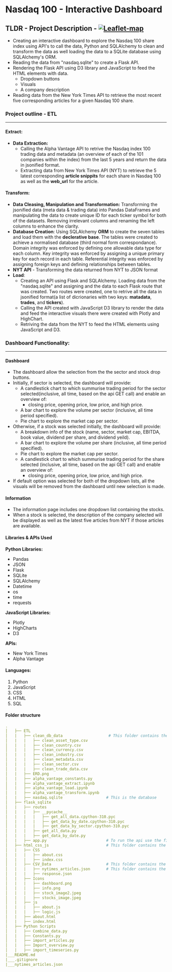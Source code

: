 # Nasdaq 100 - Interactive Dashboard
## TLDR - Project Description - [![Leaflet-map](https://img.shields.io/badge/Dashboard-Presentation-black?style=flat&logo=atandt)](https://kokolipa.github.io/leaflet-challenge/) 
* Creating an interactive dashboard to explore the Nasdaq 100 share index using API's to call the data, Python and SQLAlchemy to clean and transform the data as well loading the data to a SQLite database using SQLAlchemy's ORM.
* Reading the data from "nasdaq.sqlite" to create a Flask API.
* Rendering the Flask API using D3 library and JavaScript to feed the HTML elements with data.
    * Dropdown buttons
    * Visuals 
    * A company description
* Reading data from the New York Times API to retrieve the most recent five corresponding articles for a given Nasdaq 100 share. 

<!-- TODO => Add Dashboard Images HERE -->


<!-- TODO => Add the ETL Image HERE -->
### Project outline - ETL 
----------------------------------------------------------------
#### Extract: 
* **Data Extraction:** 
    * Calling the Alpha Vantage API to retrive the Nasdaq index 100 trading data and metadata (an overview of each of the 101 companies within  the index) from the last 5 years and return the data in jsonified format. 
    * Extracting data from New York Times API (NYT) to retrieve the 5 latest corresponding **article snippits** for each share in Nasdaq 100 as well as the **web_url** for the article.
#### Transform: 
* **Data Cleasing, Manipulation and Transformation:** Transforming the jsonified data (meta data & trading data) into Pandas DataFrames and manipulating the data to create unique ID for each ticker symbol for both of the datasets. Removing irrelevant columns and renaming the left columns to enhance the clarity.
* **Database Creation**: Using SQLAlchemy **ORM** to create the seven tables and load them with the **declerative base**. The tables were created to achieve a normalised database (third normal form correspondance). Domain integrity was enforced by defining one allowable data type for each column. Key integrity was enforced by assigning a unique primary key for each record in each table. Referential integrity was enforced by assigning foreign keys and defining relationships between tables. 
* **NYT API** - Transforming the data returned from NYT to JSON format
* **Load**: 
    * Creating an API using Flask and SQLAlchemy. Loading data from the "nasdaq.sqlite" and assigning and the data to each Flask route that was created. Two routes were created, one to retrive all the data in jsonified format(a list of dicrionaries with two keys: **matadata**, **trades**, and **tickers**). 
    * Calling the API created with JavaScript D3 library to render the data and feed the interactive visuals there were created with Plotly and HighChart. 
    * Retriving the data from the NYT to feed the HTML elements using JavaScript and D3. 
<!-- TODO => Add the ERD Image HERE -->

### Dashboard Functionality: 
----------------------------------------------------------------
#### Dashboard
* The dashboard allow the selection from the the sector and stock drop buttons.
* Initially, if sector is selected, the dashboard will provide:
    * A candlestick chart to which summurise trading period for the sector selected(inclusive, all time, based on the api GET call) and enable an overview of:
        * closing price, opening price, low price, and high price.
    * A bar chart to explore the volume per sector (inclusive, all time period specified).
    * Pie chart to explore the market cap per sector. 
* Otherwise, if a stock was selected initially, the dashboard will provide: 
    * A breakdown info of the stock (name, sector, market cap, EBITDA, book value, dividend per share, and dividend yeild).
    * A bar chart to explore the volume per share (inclusive, all time period specified).
    * Pie chart to explore the market cap per sector. 
    * A candlestick chart to which summurise trading period for the share selected (inclusive, all time, based on the api GET call) and enable an overview of:
        * closing price, opening price, low price, and high price.
* If default option was selected for both of the dropdown lists, all the visuals will be removed from the dashboard until new selection is made.
#### Information
* The information page includes one dropdown list containing the stocks. 
* When a stock is selected, the description of the company selected will be displayed as well as the latest five articles from NYT if those articles are available.


#### Libraries & APIs Used
**Python Libraries:**
* Pandas
* JSON
* Flask
* SQLite
* SQLAlchemy
* Datetime
* os
* time
* requests

**JavaScript Libraries:**
* Plotly
* HighCharts
* D3

**APIs:**
* New York Times
* Alpha Vantage 

#### Languages:
1. Python
2. JavaScript
3. CSS
5. HTML
6. SQL



#### Folder structure
``` yml
.
│   ├── ETL 
│   |   ├── clean_db_data                    # This folder contains the database tables
│   |   |   ├── clean_asset_type.csv
│   |   |   ├── clean_country.csv
│   |   |   ├── clean_currency.csv
│   |   |   ├── clean_industry.csv
│   |   |   ├── clean_metadata.csv
│   |   |   ├── clean_sector.csv
│   |   |   ├── clean_trade_data.csv
│   |   ├── ERD.png            
│   |   ├── alpha_vantage_constants.py             
│   |   ├── alpha_vantage_extract.ipynb             
│   |   ├── alpha_vantage_load.ipynb             
│   |   ├── alpha_vantage_transform.ipynb            
│   |   ├── nasdaq.sqlite                   # This is the database             
│   ├── flask_sqlite     
│   |   ├── routes      
│   |   |   ├── __pycache__
│   |   |   |   ├── get_all_data.cpython-310.pyc
│   |   |   |   ├── get_data_by_date.cpython-310.pyc
│   |   |   |   ├── get_data_by_sector.cpython-310.pyc
│   |   |   ├── get_all_data.py
│   |   |   ├── get_data_by_date.py 
│   |   ├── app.py                          # To run the api use the file (commend => python app.py)                      
│   ├── html_css_js                         # This folder contains the JavaScript, the CSS, and the HTML code 
│   |   ├── CSS        
│   |   |   ├── about.css
│   |   |   ├── index.css
│   |   ├── CSV_Data                        # This folder contains the CSV data for "all the data returned by the API "      
│   |   |   ├── nytimes_articles.json       # This folder contains the data extracted from the NYT API 
│   |   |   ├── response.json
│   |   ├── Icons                      
│   |   |   ├── dashboard.png
│   |   |   ├── info.png
│   |   |   ├── stock_image2.jpeg
│   |   |   ├── stocks_image.jpeg
│   |   ├── js             
│   |   |   ├── about.js
│   |   |   ├── logic.js
│   |   ├── about.html                                             
│   |   ├── index.html                                              
│   ├── Python Scripts  
│   |   ├── Combine_data.py                                             
│   |   ├── Constants.py                                            
│   |   ├── import_articles.py                                              
│   |   ├── Import_overview.py
│   |   ├── import_timeseries.py                                              
|___README.md
|___.gitignore
|___nytimes_articles.json                    
``` 